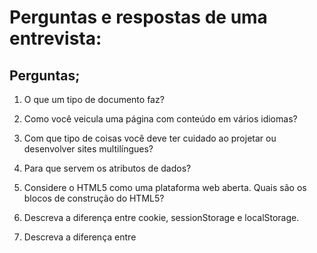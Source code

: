 # Perguntas e respostas de uma entrevista:

## Perguntas;

1. O que um tipo de documento faz?

2. Como você veicula uma página com conteúdo em vários idiomas?

3. Com que tipo de coisas você deve ter cuidado ao projetar ou desenvolver sites multilíngues?

4. Para que servem os atributos de dados?

5. Considere o HTML5 como uma plataforma web aberta. Quais são os blocos de construção do HTML5?

6. Descreva a diferença entre cookie, sessionStorage e localStorage.

7. Descreva a diferença entre <script>, <script async> e <script defer>.

8. Por que geralmente é uma boa ideia posicionar <link>s CSS entre <head></head> e <script>s JS logo antes de </body>? Você conhece alguma exceção?

9. O que é renderização progressiva?

10. Por que você usaria um atributo srcset em uma tag de imagem? Explique o processo que o navegador usa ao avaliar o conteúdo deste atributo.

11. Você já usou diferentes linguagens de templates HTML antes?

12. Qual é a diferença entre canvas e svg?

13. O que são elementos vazios em HTML?

## Respostas;

1.O tipo de documento (doctype) no HTML informa ao navegador qual versão do HTML a página está usando. Isso ajuda o navegador a renderizar a página corretamente.

2.Para veicular uma página com conteúdo em vários idiomas, você pode usar várias abordagens. Aqui estão algumas das mais comuns:

<!DOCTYPE html>
<html lang="en">
<head>
    <meta charset="UTF-8">
    <title>usando varias linguas</title>
</head>
<body>
    <p lang="en">This is an English paragraph.</p>
    <p lang="es">Este es un párrafo en español.</p>
    <p lang="fr">Ceci est un paragraphe en français.</p>
</body>
</html>

3.Projetar e desenvolver sites multilíngues envolve várias considerações importantes para garantir uma experiência de usuário consistente e eficaz. Aqui estão alguns pontos chave a serem observados:

1. - Localização vs. Internacionalização

2. - Internacionalização (i18n): Processo de preparar o seu site para suportar múltiplos idiomas sem precisar de grandes mudanças no código.

- Localização (l10n): Adaptação do conteúdo e outras funcionalidades para um público específico, incluindo tradução, formatos de data/hora, moedas, etc.

4. - Os atributos de dados, também conhecidos como atributos de data ou data attributes, são usados para armazenar informações adicionais em elementos HTML. Esses atributos não são exibidos ao usuário, mas podem ser acessados e manipulados via JavaScript e CSS para adicionar funcionalidades dinâmicas ao site.

5 - HTML5 é uma plataforma web aberta que traz consigo uma série de novas funcionalidades e tecnologias projetadas para criar uma experiência de usuário rica e interativa. Aqui estão os principais blocos de construção do HTML5:
